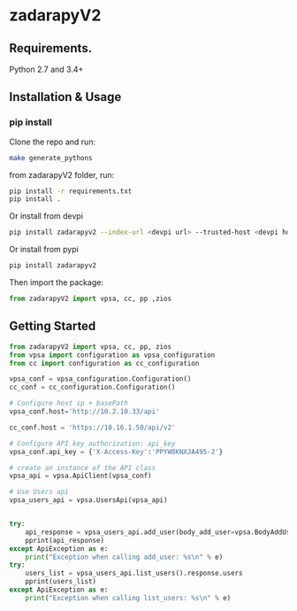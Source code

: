 # zadarapyV2

## Requirements.

Python 2.7 and 3.4+

## Installation & Usage
### pip install

Clone the repo and run:

```sh
make generate_pythons
```

from zadarapyV2 folder, run:

```sh
pip install -r requirements.txt
pip install .
```

Or install from devpi
```sh
pip install zadarapyv2 --index-url <devpi url> --trusted-host <devpi host name>
```

Or install from pypi
```sh
pip install zadarapyv2
```



Then import the package:
```python
from zadarapyV2 import vpsa, cc, pp ,zios
```

## Getting Started

```python
from zadarapyV2 import vpsa, cc, pp, zios
from vpsa import configuration as vpsa_configuration
from cc import configuration as cc_configuration

vpsa_conf = vpsa_configuration.Configuration()
cc_conf = cc_configuration.Configuration()

# Configure host ip + basePath
vpsa_conf.host='http://10.2.10.33/api'

cc_conf.host = 'https://10.16.1.50/api/v2'

# Configure API key authorization: api_key
vpsa_conf.api_key = {'X-Access-Key':'PPYW8KNXJA495-2'}

# create an instance of the API class
vpsa_api = vpsa.ApiClient(vpsa_conf)

# Use Users api
vpsa_users_api = vpsa.UsersApi(vpsa_api)


try:
    api_response = vpsa_users_api.add_user(body_add_user=vpsa.BodyAddUser('john','john@mail.com'))
    pprint(api_response)
except ApiException as e:
    print("Exception when calling add_user: %s\n" % e)
try:
    users_list = vpsa_users_api.list_users().response.users
    pprint(users_list)
except ApiException as e:
    print("Exception when calling list_users: %s\n" % e)
```

